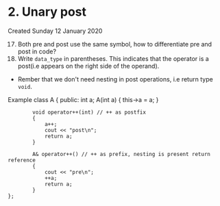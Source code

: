# 2. Unary post
Created Sunday 12 January 2020


17. Both pre and post use the same symbol, how to differentiate pre and post in code?
18. Write ``data_type`` in parentheses. This indicates that the operator is a post(i.e appears on the right side of the operand).



* Rember that we don't need nesting in post operations, i.e return type ``void``.


Example
	class A
	{
	    public:
	        int a;
	        A(int a)
	        {
	            this->a = a;
	        }
	        
	        void operator++(int) // ++ as postfix
	        {
	            a++;
	            cout << "post\n";
	            return a;
	        }
	        
	        A& operator++() // ++ as prefix, nesting is present return reference
	        {
	            cout << "pre\n";
	            ++a;
	            return a;
	        }
	};

